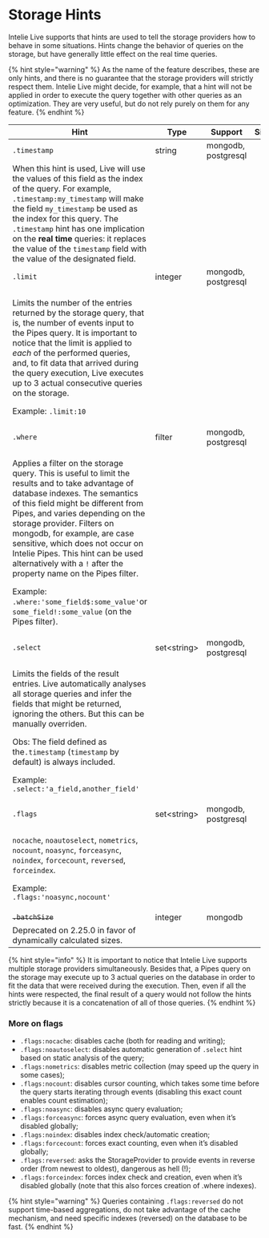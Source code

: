 # Storage Hints

Intelie Live supports that hints are used to tell the storage providers how to behave in some situations. Hints change the behavior of queries on the storage, but have generally little effect on the real time queries.

{% hint style="warning" %}
As the name of the feature describes, these are only hints, and there is no guarantee that the storage providers will strictly respect them. Intelie Live might decide, for example, that a hint will not be applied in order to execute the query together with other queries as an optimization. They are very useful, but do not rely purely on them for any feature.
{% endhint %}

| Hint                                                                                                                                                                                                                                                                                                                                                                                                                                                                                                                                                              | Type         | Support             | Since |
| ----------------------------------------------------------------------------------------------------------------------------------------------------------------------------------------------------------------------------------------------------------------------------------------------------------------------------------------------------------------------------------------------------------------------------------------------------------------------------------------------------------------------------------------------------------------- | ------------ | ------------------- | ----- |
| `.timestamp`                                                                                                                                                                                                                                                                                                                                                                                                                                                                                                                                                      | string       | mongodb, postgresql |       |
| When this hint is used, Live will use the values of this field as the index of the query. For example, `.timestamp:my_timestamp` will make the field `my_timestamp` be used as the index for this query. The `.timestamp` hint has one implication on the **real time** queries: it replaces the value of the `timestamp` field with the value of the designated field.                                                                                                                                                                                           |              |                     |       |
| `.limit`                                                                                                                                                                                                                                                                                                                                                                                                                                                                                                                                                          | integer      | mongodb, postgresql |       |
| <p>Limits the number of the entries returned by the storage query, that is, the number of events input to the Pipes query. It is important to notice that the limit is applied to <em>each</em> of the performed queries, and, to fit data that arrived during the query execution, Live executes up to 3 actual consecutive queries on the storage.</p><p>Example: <code>.limit:10</code></p>                                                                                                                                                                    |              |                     |       |
| `.where`                                                                                                                                                                                                                                                                                                                                                                                                                                                                                                                                                          | filter       | mongodb, postgresql |       |
| <p>Applies a filter on the storage query. This is useful to limit the results and to take advantage of database indexes. The semantics of this field might be different from Pipes, and varies depending on the storage provider. Filters on mongodb, for example, are case sensitive, which does not occur on Intelie Pipes. This hint can be used alternatively with a <code>!</code> after the property name on the Pipes filter.</p><p>Example: <code>.where:'some_field$:some_value'</code>or <code>some_field!:some_value</code> (on the Pipes filter).</p> |              |                     |       |
| `.select`                                                                                                                                                                                                                                                                                                                                                                                                                                                                                                                                                         | set\<string> | mongodb, postgresql |       |
| <p>Limits the fields of the result entries. Live automatically analyses all storage queries and infer the fields that might be returned, ignoring the others. But this can be manually overriden. </p><p>Obs: The field defined as the<code>.timestamp</code> (<code>timestamp</code> by default) is always included.</p><p>Example: <code>.select:'a_field,another_field'</code></p>                                                                                                                                                                             |              |                     |       |
| `.flags`                                                                                                                                                                                                                                                                                                                                                                                                                                                                                                                                                          | set\<string> | mongodb, postgresql |       |
| <p><code>nocache</code>, <code>noautoselect</code>, <code>nometrics</code>, <code>nocount</code>, <code>noasync</code>, <code>forceasync</code>, <code>noindex</code>, <code>forcecount</code>, <code>reversed</code>, <code>forceindex</code>. </p><p>Example: <code>.flags:'noasync,nocount'</code></p>                                                                                                                                                                                                                                                         |              |                     |       |
| ~~`.batchSize`~~                                                                                                                                                                                                                                                                                                                                                                                                                                                                                                                                                  | integer      | mongodb             |       |
| Deprecated on 2.25.0 in favor of dynamically calculated sizes.                                                                                                                                                                                                                                                                                                                                                                                                                                                                                                    |              |                     |       |

{% hint style="info" %}
It is important to notice that Intelie Live supports multiple storage providers simultaneously. Besides that, a Pipes query on the storage may execute up to 3 actual queries on the database in order to fit the data that were received during the execution. Then, even if all the hints were respected, the final result of a query would not follow the hints strictly because it is a concatenation of all of those queries.
{% endhint %}

### More on flags

* `.flags:nocache`: disables cache (both for reading and writing);
* `.flags:noautoselect`: disables automatic generation of `.select` hint based on static analysis of the query;
* `.flags:nometrics`: disables metric collection (may speed up the query in some cases);
* `.flags:nocount`: disables cursor counting, which takes some time before the query starts iterating through events (disabling this exact count enables count estimation);
* `.flags:noasync`: disables async query evaluation;
* `.flags:forceasync`: forces async query evaluation, even when it’s disabled globally;
* `.flags:noindex`: disables index check/automatic creation;
* `.flags:forcecount`: forces exact counting, even when it’s disabled globally;
* `.flags:reversed`: asks the StorageProvider to provide events in reverse order (from newest to oldest), dangerous as hell (!);
* `.flags:forceindex`: forces index check and creation, even when it’s disabled globally (note that this also forces creation of .where indexes).

{% hint style="warning" %}
Queries containing `.flags:reversed` do not support time-based aggregations, do not take advantage of the cache mechanism, and need specific indexes (reversed) on the database to be fast.
{% endhint %}
